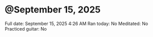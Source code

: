 # @September 15, 2025

Full date: September 15, 2025 4:26 AM
Ran today: No
Meditated: No
Practiced guitar: No